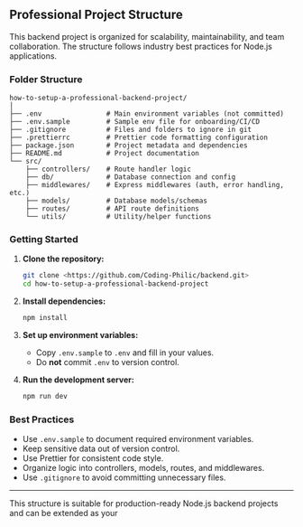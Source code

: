 ## Professional Project Structure

This backend project is organized for scalability, maintainability, and team collaboration. The structure follows industry best practices for Node.js applications.

### Folder Structure

```
how-to-setup-a-professional-backend-project/
│
├── .env                # Main environment variables (not committed)
├── .env.sample         # Sample env file for onboarding/CI/CD
├── .gitignore          # Files and folders to ignore in git
├── .prettierrc         # Prettier code formatting configuration
├── package.json        # Project metadata and dependencies
├── README.md           # Project documentation
└── src/
    ├── controllers/    # Route handler logic
    ├── db/             # Database connection and config
    ├── middlewares/    # Express middlewares (auth, error handling, etc.)
    ├── models/         # Database models/schemas
    ├── routes/         # API route definitions
    └── utils/          # Utility/helper functions
```

### Getting Started

1. **Clone the repository:**
   ```sh
   git clone <https://github.com/Coding-Philic/backend.git>
   cd how-to-setup-a-professional-backend-project
   ```

2. **Install dependencies:**
   ```sh
   npm install
   ```

3. **Set up environment variables:**
   - Copy `.env.sample` to `.env` and fill in your values.
   - Do **not** commit `.env` to version control.

4. **Run the development server:**
   ```sh
   npm run dev
   ```

### Best Practices

- Use `.env.sample` to document required environment variables.
- Keep sensitive data out of version control.
- Use Prettier for consistent code style.
- Organize logic into controllers, models, routes, and middlewares.
- Use `.gitignore` to avoid committing unnecessary files.

---

This structure is suitable for production-ready Node.js backend projects and can be extended as your